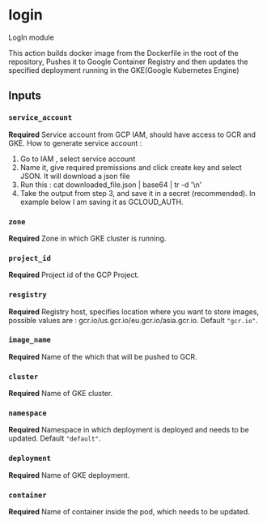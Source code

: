 # login
LogIn module  


This action builds docker image from the Dockerfile in the root of the repository, Pushes it to Google Container Registry and then updates the specified deployment running in the GKE(Google Kubernetes Engine)

## Inputs

### `service_account`

**Required** Service account from GCP IAM, should have access to GCR and GKE. How to generate service account : 
1. Go to IAM , select service account
2. Name it, give required premissions and click create key and select JSON. It will download a json file
3. Run this : cat downloaded_file.json | base64 | tr -d '\n'
4. Take the output from step 3, and save it in a secret (recommended). In example below I am saving it as GCLOUD_AUTH. 

### `zone`

**Required** Zone in which GKE cluster is running.

### `project_id`

**Required** Project id of the GCP Project.

### `resgistry`

**Required** Registry host, specifies location where you want to store images, possible values are : gcr.io/us.gcr.io/eu.gcr.io/asia.gcr.io. Default `"gcr.io"`.

### `image_name`

**Required** Name of the which that will be pushed to GCR.

### `cluster`

**Required** Name of GKE cluster.

### `namespace`

**Required** Namespace in which deployment is deployed and needs to be updated. Default `"default"`.

### `deployment`

**Required** Name of GKE deployment.

### `container`

**Required** Name of container inside the pod, which needs to be updated.